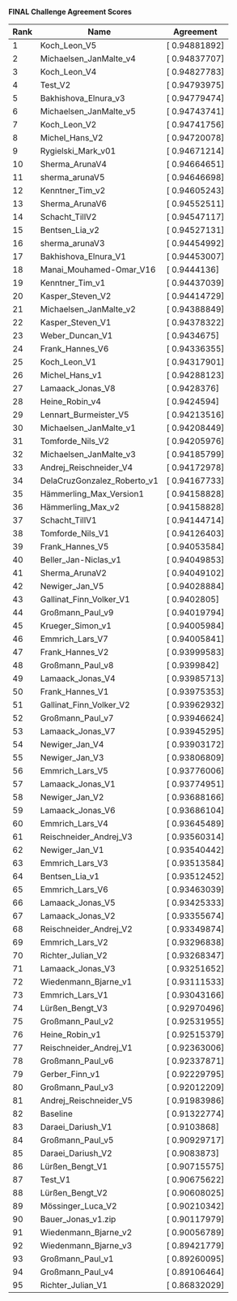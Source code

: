 **FINAL Challenge Agreement Scores**



|Rank|Name|Agreement|
|----|-----|---|
|1|Koch_Leon_V5|[ 0.94881892]|
|2|Michaelsen_JanMalte_v4|[ 0.94837707]|
|3|Koch_Leon_V4|[ 0.94827783]|
|4|Test_V2|[ 0.94793975]|
|5|Bakhishova_Elnura_v3|[ 0.94779474]|
|6|Michaelsen_JanMalte_v5|[ 0.94743741]|
|7|Koch_Leon_V2|[ 0.94741756]|
|8|Michel_Hans_V2|[ 0.94720078]|
|9|Rygielski_Mark_v01|[ 0.94671214]|
|10|Sherma_ArunaV4|[ 0.94664651]|
|11|sherma_arunaV5|[ 0.94646698]|
|12|Kenntner_Tim_v2|[ 0.94605243]|
|13|Sherma_ArunaV6|[ 0.94552511]|
|14|Schacht_TillV2|[ 0.94547117]|
|15|Bentsen_Lia_v2|[ 0.94527131]|
|16|sherma_arunaV3|[ 0.94454992]|
|17|Bakhishova_Elnura_V1|[ 0.94453007]|
|18|Manai_Mouhamed-Omar_V16|[ 0.9444136]|
|19|Kenntner_Tim_v1|[ 0.94437039]|
|20|Kasper_Steven_V2|[ 0.94414729]|
|21|Michaelsen_JanMalte_v2|[ 0.94388849]|
|22|Kasper_Steven_V1|[ 0.94378322]|
|23|Weber_Duncan_V1|[ 0.9434675]|
|24|Frank_Hannes_V6|[ 0.94336355]|
|25|Koch_Leon_V1|[ 0.94317901]|
|26|Michel_Hans_v1|[ 0.94288123]|
|27|Lamaack_Jonas_V8|[ 0.9428376]|
|28|Heine_Robin_v4|[ 0.9424594]|
|29|Lennart_Burmeister_V5|[ 0.94213516]|
|30|Michaelsen_JanMalte_v1|[ 0.94208449]|
|31|Tomforde_Nils_V2|[ 0.94205976]|
|32|Michaelsen_JanMalte_v3|[ 0.94185799]|
|33|Andrej_Reischneider_V4|[ 0.94172978]|
|34|DelaCruzGonzalez_Roberto_v1|[ 0.94167733]|
|35|Hämmerling_Max_Version1|[ 0.94158828]|
|36|Hämmerling_Max_v2|[ 0.94158828]|
|37|Schacht_TillV1|[ 0.94144714]|
|38|Tomforde_Nils_V1|[ 0.94126403]|
|39|Frank_Hannes_V5|[ 0.94053584]|
|40|Beller_Jan-Niclas_v1|[ 0.94049853]|
|41|Sherma_ArunaV2|[ 0.94049102]|
|42|Newiger_Jan_V5|[ 0.94028884]|
|43|Gallinat_Finn_Volker_V1|[ 0.9402805]|
|44|Großmann_Paul_v9|[ 0.94019794]|
|45|Krueger_Simon_v1|[ 0.94005984]|
|46|Emmrich_Lars_V7|[ 0.94005841]|
|47|Frank_Hannes_V2|[ 0.93999583]|
|48|Großmann_Paul_v8|[ 0.9399842]|
|49|Lamaack_Jonas_V4|[ 0.93985713]|
|50|Frank_Hannes_V1|[ 0.93975353]|
|51|Gallinat_Finn_Volker_V2|[ 0.93962932]|
|52|Großmann_Paul_v7|[ 0.93946624]|
|53|Lamaack_Jonas_V7|[ 0.93945295]|
|54|Newiger_Jan_V4|[ 0.93903172]|
|55|Newiger_Jan_V3|[ 0.93806809]|
|56|Emmrich_Lars_V5|[ 0.93776006]|
|57|Lamaack_Jonas_V1|[ 0.93774951]|
|58|Newiger_Jan_V2|[ 0.93688166]|
|59|Lamaack_Jonas_V6|[ 0.93686104]|
|60|Emmrich_Lars_V4|[ 0.93645489]|
|61|Reischneider_Andrej_V3|[ 0.93560314]|
|62|Newiger_Jan_V1|[ 0.93540442]|
|63|Emmrich_Lars_V3|[ 0.93513584]|
|64|Bentsen_Lia_v1|[ 0.93512452]|
|65|Emmrich_Lars_V6|[ 0.93463039]|
|66|Lamaack_Jonas_V5|[ 0.93425333]|
|67|Lamaack_Jonas_V2|[ 0.93355674]|
|68|Reischneider_Andrej_V2|[ 0.93349874]|
|69|Emmrich_Lars_V2|[ 0.93296838]|
|70|Richter_Julian_V2|[ 0.93268347]|
|71|Lamaack_Jonas_V3|[ 0.93251652]|
|72|Wiedenmann_Bjarne_v1|[ 0.93111533]|
|73|Emmrich_Lars_V1|[ 0.93043166]|
|74|Lürßen_Bengt_V3|[ 0.92970496]|
|75|Großmann_Paul_v2|[ 0.92531955]|
|76|Heine_Robin_v1|[ 0.92515379]|
|77|Reischneider_Andrej_V1|[ 0.92363006]|
|78|Großmann_Paul_v6|[ 0.92337871]|
|79|Gerber_Finn_v1|[ 0.92229795]|
|80|Großmann_Paul_v3|[ 0.92012209]|
|81|Andrej_Reischneider_V5|[ 0.91983986]|
|82|Baseline|[ 0.91322774]|
|83|Daraei_Dariush_V1|[ 0.9103868]|
|84|Großmann_Paul_v5|[ 0.90929717]|
|85|Daraei_Dariush_V2|[ 0.9083873]|
|86|Lürßen_Bengt_V1|[ 0.90715575]|
|87|Test_V1|[ 0.90675622]|
|88|Lürßen_Bengt_V2|[ 0.90608025]|
|89|Mössinger_Luca_V2|[ 0.90210342]|
|90|Bauer_Jonas_v1.zip|[ 0.90117979]|
|91|Wiedenmann_Bjarne_v2|[ 0.90056789]|
|92|Wiedenmann_Bjarne_v3|[ 0.89421779]|
|93|Großmann_Paul_v1|[ 0.89260095]|
|94|Großmann_Paul_v4|[ 0.89106464]|
|95|Richter_Julian_V1|[ 0.86832029]|

